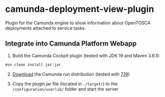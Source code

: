# camunda-deployment-view-plugin

Plugin for the Camunda engine to show information about OpenTOSCA deployments attached to service tasks.

## Integrate into Camunda Platform Webapp

1. Build the Camunda Cockpit plugin (tested with JDK 19 and Maven 3.6.1):
```sh
mvn clean install jar:jar
```

2. [Download](https://camunda.com/download/) the Camunda run distribution (tested with [7.19](https://downloads.camunda.cloud/release/camunda-bpm/run/7.19/))

3. Copy the plugin jar file (located in `./target/`) to the `/configuration/userlib/` folder and start the server
